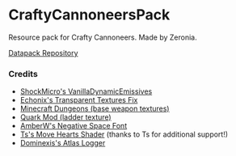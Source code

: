 # CraftyCannoneersPack
Resource pack for Crafty Cannoneers. Made by Zeronia.

[Datapack Repository](https://github.com/ZeroniaServer/CraftyCannoneers)

### Credits
- [ShockMicro's VanillaDynamicEmissives](https://github.com/ShockMicro/VanillaDynamicEmissives)
- [Echonix's Transparent Textures Fix](https://www.planetminecraft.com/texture-pack/mc-164001-transparent-textures-bug-fix-see-through-paintings-beds-amp-shields/)
- [Minecraft Dungeons (base weapon textures)](https://dungeons.minecraft.net/)
- [Quark Mod (ladder texture)](https://quarkmod.net/)
- [AmberW's Negative Space Font](https://github.com/AmberWat/NegativeSpaceFont)
- [Ts's Move Hearts Shader](https://github.com/McTsts/mc-core-shaders/tree/main/move%20hearts) (thanks to Ts for additional support!)
- [Dominexis's Atlas Logger](https://github.com/Dominexis/Atlas-Logger)